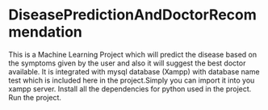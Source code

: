 # DiseasePredictionAndDoctorRecommendation
This is a Machine Learning Project which will predict the disease based on the symptoms given by the user and also it will suggest the best doctor available.
It is integrated with mysql database (Xampp) with database name test which is included here in the project.Simply you can import it into you xampp server.
Install all the dependencies for python used in the project.
Run the project.
